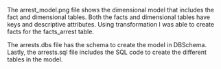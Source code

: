 The arrest_model.png file shows the dimensional model that includes the fact and dimensional tables. Both the facts and dimensional tables have keys and descriptive attributes. Using transformation I was able to create facts for the facts_arrest table. 

The arrests.dbs file has the schema to create the model in DBSchema. 
Lastly, the arrests.sql file includes the SQL code to create the different tables in the model. 
